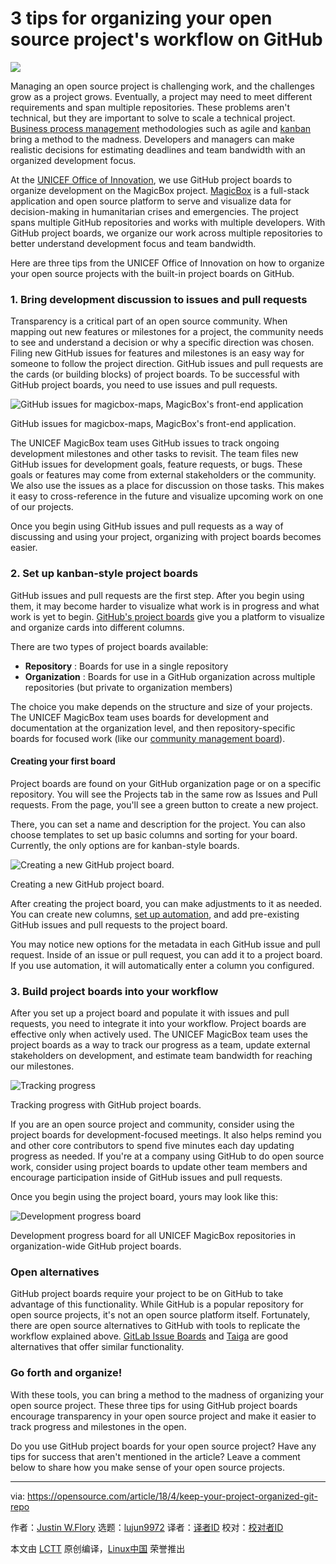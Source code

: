 3 tips for organizing your open source project's workflow on GitHub
======

![](https://opensource.com/sites/default/files/styles/image-full-size/public/lead-images/email_paper_envelope_document.png?itok=uPj_kouJ)

Managing an open source project is challenging work, and the challenges grow as a project grows. Eventually, a project may need to meet different requirements and span multiple repositories. These problems aren't technical, but they are important to solve to scale a technical project. [Business process management][1] methodologies such as agile and [kanban][2] bring a method to the madness. Developers and managers can make realistic decisions for estimating deadlines and team bandwidth with an organized development focus.

At the [UNICEF Office of Innovation][3], we use GitHub project boards to organize development on the MagicBox project. [MagicBox][4] is a full-stack application and open source platform to serve and visualize data for decision-making in humanitarian crises and emergencies. The project spans multiple GitHub repositories and works with multiple developers. With GitHub project boards, we organize our work across multiple repositories to better understand development focus and team bandwidth.

Here are three tips from the UNICEF Office of Innovation on how to organize your open source projects with the built-in project boards on GitHub.

### 1\. Bring development discussion to issues and pull requests

Transparency is a critical part of an open source community. When mapping out new features or milestones for a project, the community needs to see and understand a decision or why a specific direction was chosen. Filing new GitHub issues for features and milestones is an easy way for someone to follow the project direction. GitHub issues and pull requests are the cards (or building blocks) of project boards. To be successful with GitHub project boards, you need to use issues and pull requests.


![GitHub issues for magicbox-maps, MagicBox's front-end application][6]

GitHub issues for magicbox-maps, MagicBox's front-end application.

The UNICEF MagicBox team uses GitHub issues to track ongoing development milestones and other tasks to revisit. The team files new GitHub issues for development goals, feature requests, or bugs. These goals or features may come from external stakeholders or the community. We also use the issues as a place for discussion on those tasks. This makes it easy to cross-reference in the future and visualize upcoming work on one of our projects.

Once you begin using GitHub issues and pull requests as a way of discussing and using your project, organizing with project boards becomes easier.

### 2\. Set up kanban-style project boards

GitHub issues and pull requests are the first step. After you begin using them, it may become harder to visualize what work is in progress and what work is yet to begin. [GitHub's project boards][7] give you a platform to visualize and organize cards into different columns.

There are two types of project boards available:

  * **Repository** : Boards for use in a single repository
  * **Organization** : Boards for use in a GitHub organization across multiple repositories (but private to organization members)



The choice you make depends on the structure and size of your projects. The UNICEF MagicBox team uses boards for development and documentation at the organization level, and then repository-specific boards for focused work (like our [community management board][8]).

#### Creating your first board

Project boards are found on your GitHub organization page or on a specific repository. You will see the Projects tab in the same row as Issues and Pull requests. From the page, you'll see a green button to create a new project.

There, you can set a name and description for the project. You can also choose templates to set up basic columns and sorting for your board. Currently, the only options are for kanban-style boards.


![Creating a new GitHub project board.][10]

Creating a new GitHub project board.

After creating the project board, you can make adjustments to it as needed. You can create new columns, [set up automation][11], and add pre-existing GitHub issues and pull requests to the project board.

You may notice new options for the metadata in each GitHub issue and pull request. Inside of an issue or pull request, you can add it to a project board. If you use automation, it will automatically enter a column you configured.

### 3\. Build project boards into your workflow

After you set up a project board and populate it with issues and pull requests, you need to integrate it into your workflow. Project boards are effective only when actively used. The UNICEF MagicBox team uses the project boards as a way to track our progress as a team, update external stakeholders on development, and estimate team bandwidth for reaching our milestones.


![Tracking progress][13]

Tracking progress with GitHub project boards.

If you are an open source project and community, consider using the project boards for development-focused meetings. It also helps remind you and other core contributors to spend five minutes each day updating progress as needed. If you're at a company using GitHub to do open source work, consider using project boards to update other team members and encourage participation inside of GitHub issues and pull requests.

Once you begin using the project board, yours may look like this:


![Development progress board][15]

Development progress board for all UNICEF MagicBox repositories in organization-wide GitHub project boards.

### Open alternatives

GitHub project boards require your project to be on GitHub to take advantage of this functionality. While GitHub is a popular repository for open source projects, it's not an open source platform itself. Fortunately, there are open source alternatives to GitHub with tools to replicate the workflow explained above. [GitLab Issue Boards][16] and [Taiga][17] are good alternatives that offer similar functionality.

### Go forth and organize!

With these tools, you can bring a method to the madness of organizing your open source project. These three tips for using GitHub project boards encourage transparency in your open source project and make it easier to track progress and milestones in the open.

Do you use GitHub project boards for your open source project? Have any tips for success that aren't mentioned in the article? Leave a comment below to share how you make sense of your open source projects.

--------------------------------------------------------------------------------

via: https://opensource.com/article/18/4/keep-your-project-organized-git-repo

作者：[Justin W.Flory][a]
选题：[lujun9972](https://github.com/lujun9972)
译者：[译者ID](https://github.com/译者ID)
校对：[校对者ID](https://github.com/校对者ID)

本文由 [LCTT](https://github.com/LCTT/TranslateProject) 原创编译，[Linux中国](https://linux.cn/) 荣誉推出

[a]:https://opensource.com/users/jflory
[1]:https://en.wikipedia.org/wiki/Business_process_management
[2]:https://en.wikipedia.org/wiki/Kanban_(development)
[3]:http://unicefstories.org/about/
[4]:http://unicefstories.org/magicbox/
[5]:/file/393356
[6]:https://opensource.com/sites/default/files/styles/panopoly_image_original/public/u128651/github-open-issues.png?itok=OcWPX575 (GitHub issues for magicbox-maps, MagicBox's front-end application)
[7]:https://help.github.com/articles/about-project-boards/
[8]:https://github.com/unicef/magicbox/projects/3?fullscreen=true
[9]:/file/393361
[10]:https://opensource.com/sites/default/files/styles/panopoly_image_original/public/u128651/github-project-boards-create-board.png?itok=pp7SXH9g (Creating a new GitHub project board.)
[11]:https://help.github.com/articles/about-automation-for-project-boards/
[12]:/file/393351
[13]:https://opensource.com/sites/default/files/styles/panopoly_image_original/public/u128651/github-issues-metadata.png?itok=xp5auxCQ (Tracking progress)
[14]:/file/393366
[15]:https://opensource.com/sites/default/files/styles/panopoly_image_original/public/u128651/github-project-boards-overview.png?itok=QSbOOOkF (Development progress board)
[16]:https://about.gitlab.com/features/issueboard/
[17]:https://taiga.io/
